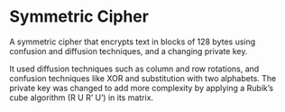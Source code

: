 # Symmetric Cipher

A symmetric cipher that encrypts text in blocks of 128 bytes using confusion and diffusion techniques, and a changing private key.

It used diffusion techniques such as column and row rotations, and confusion techniques like XOR and substitution with two alphabets. The private key was changed to add more complexity by applying a Rubik’s cube algorithm (R U R’ U’) in its matrix.
